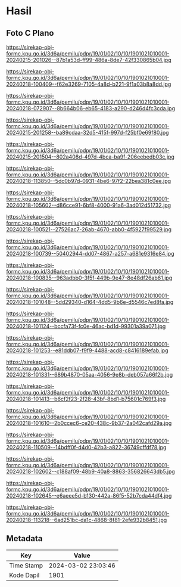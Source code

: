 # Hasil

## Foto C Plano

https://sirekap-obj-formc.kpu.go.id/3d6a/pemilu/pdpr/19/01/02/10/10/1901021010001-20240215-201026--87b1a53d-ff99-486a-8de7-42f330865b04.jpg

https://sirekap-obj-formc.kpu.go.id/3d6a/pemilu/pdpr/19/01/02/10/10/1901021010001-20240218-100409--f62e3269-7105-4a8d-b221-9f1a03b8a8dd.jpg

https://sirekap-obj-formc.kpu.go.id/3d6a/pemilu/pdpr/19/01/02/10/10/1901021010001-20240218-072907--8b664b06-eb65-4183-a290-d246d4fc3cda.jpg

https://sirekap-obj-formc.kpu.go.id/3d6a/pemilu/pdpr/19/01/02/10/10/1901021010001-20240215-201258--ba89cdaa-32d5-415f-997d-f25bf0e69f80.jpg

https://sirekap-obj-formc.kpu.go.id/3d6a/pemilu/pdpr/19/01/02/10/10/1901021010001-20240215-201504--802a408d-497d-4bca-ba9f-206eebedb03c.jpg

https://sirekap-obj-formc.kpu.go.id/3d6a/pemilu/pdpr/19/01/02/10/10/1901021010001-20240218-113850--5dc0b97d-0931-4be6-97f2-22bea381c0ee.jpg

https://sirekap-obj-formc.kpu.go.id/3d6a/pemilu/pdpr/19/01/02/10/10/1901021010001-20240218-105602--d86cce91-6bf8-4000-91a6-3ad012d51732.jpg

https://sirekap-obj-formc.kpu.go.id/3d6a/pemilu/pdpr/19/01/02/10/10/1901021010001-20240218-100521--27526ac7-26ab-4670-abb0-4f5927f99529.jpg

https://sirekap-obj-formc.kpu.go.id/3d6a/pemilu/pdpr/19/01/02/10/10/1901021010001-20240218-100739--50402944-dd07-4867-a257-a681e9316e84.jpg

https://sirekap-obj-formc.kpu.go.id/3d6a/pemilu/pdpr/19/01/02/10/10/1901021010001-20240218-100835--963adbb0-3f5f-449b-9e47-8e48df26ab61.jpg

https://sirekap-obj-formc.kpu.go.id/3d6a/pemilu/pdpr/19/01/02/10/10/1901021010001-20240218-101048--5dd29340-d164-4dd5-9b6e-d5546c7ed8fa.jpg

https://sirekap-obj-formc.kpu.go.id/3d6a/pemilu/pdpr/19/01/02/10/10/1901021010001-20240218-101124--bccfa73f-fc0e-46ac-bd1d-99301a39a071.jpg

https://sirekap-obj-formc.kpu.go.id/3d6a/pemilu/pdpr/19/01/02/10/10/1901021010001-20240218-101253--e81ddb07-f9f9-4488-acd8-c8416189efab.jpg

https://sirekap-obj-formc.kpu.go.id/3d6a/pemilu/pdpr/19/01/02/10/10/1901021010001-20240218-101331--689b4870-05aa-4056-9e8b-deb057a66f2b.jpg

https://sirekap-obj-formc.kpu.go.id/3d6a/pemilu/pdpr/19/01/02/10/10/1901021010001-20240218-101413--b6cf2f23-2f28-43bf-8bd1-b75601c769f3.jpg

https://sirekap-obj-formc.kpu.go.id/3d6a/pemilu/pdpr/19/01/02/10/10/1901021010001-20240218-101610--2b0ccec6-ce20-438c-9b37-2a042cafd29a.jpg

https://sirekap-obj-formc.kpu.go.id/3d6a/pemilu/pdpr/19/01/02/10/10/1901021010001-20240218-110509--14bdff0f-d4d0-42b3-a822-36749cffdf78.jpg

https://sirekap-obj-formc.kpu.go.id/3d6a/pemilu/pdpr/19/01/02/10/10/1901021010001-20240218-102602--c188af09-48b9-40a8-8863-356826643db5.jpg

https://sirekap-obj-formc.kpu.go.id/3d6a/pemilu/pdpr/19/01/02/10/10/1901021010001-20240218-102645--e6aeee5d-b130-442a-86f5-52b7cda44df4.jpg

https://sirekap-obj-formc.kpu.go.id/3d6a/pemilu/pdpr/19/01/02/10/10/1901021010001-20240218-113218--6ad251bc-da1c-4868-8f81-2efe932b8451.jpg


## Metadata

| Key        | Value               |
| ---------- | ------------------- |
| Time Stamp | 2024-03-02 23:03:46 |
| Kode Dapil | 1901                |




